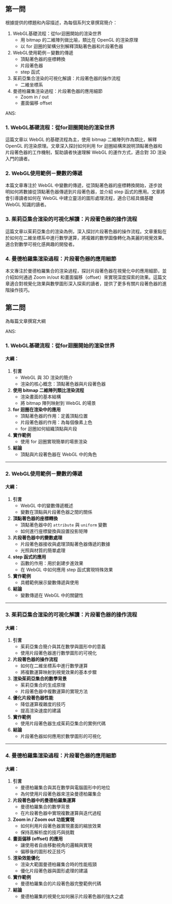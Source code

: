## 第一問

根據提供的標題和內容描述，為每個系列文章撰寫簡介：
1. WebGL基礎流程：從for迴圈開始的渲染世界
    * 用 bitmap 的二維陣列做比喻，類比在 OpenGL 的渲染原理
    * 以 for 迴圈的架構分別解釋頂點著色器和片段著色器
2. WebGL使用範例－變數的傳遞
    * 頂點著色器的座標轉換
    * 片段著色器
    * step 函式
3. 茱莉亞集合渲染的可視化解讀：片段著色器的操作流程
    * 二維坐標系
4. 曼德柏羅集渲染過程：片段著色器的應用細節
    * Zoom in / out
    * 畫面偏移 offset

ANS:
### 1. WebGL基礎流程：從for迴圈開始的渲染世界
這篇文章以 WebGL 的基礎流程為主，使用 bitmap 二維陣列作為類比，解釋 OpenGL 的渲染原理。文章深入探討如何利用 for 迴圈結構來說明頂點著色器和片段著色器的工作機制，幫助讀者快速理解 WebGL 的運作方式，適合對 3D 渲染入門的讀者。

### 2. WebGL使用範例－變數的傳遞
本篇文章專注於 WebGL 中變數的傳遞，從頂點著色器的座標轉換開始，逐步說明如何將數據從頂點著色器傳遞到片段著色器，並介紹 step 函式的應用。文章將會引導讀者如何在 WebGL 中建立靈活的圖形處理流程，適合已經具備基礎 WebGL 知識的讀者。

### 3. 茱莉亞集合渲染的可視化解讀：片段著色器的操作流程
這篇文章以茱莉亞集合的渲染為例，深入探討片段著色器的操作流程。文章重點在於如何在二維坐標系中進行數學運算，將複雜的數學圖像轉化為美麗的視覺效果。適合對數學可視化感興趣的開發者。

### 4. 曼德柏羅集渲染過程：片段著色器的應用細節
本文專注於曼德柏羅集合的渲染過程，探討片段著色器在視覺化中的應用細節，並介紹如何通過 Zoom in/out 和畫面偏移（offset）來實現深度探索的效果。這篇文章適合對視覺化效果與數學圖形深入探索的讀者，提供了更多有關片段著色器的進階操作技巧。

## 第二問
為每篇文章撰寫大綱

ANS:
### 1. WebGL基礎流程：從for迴圈開始的渲染世界

#### 大綱：
1. **引言**
   - WebGL 與 3D 渲染的簡介
   - 渲染的核心概念：頂點著色器與片段著色器
2. **使用 bitmap 二維陣列類比渲染流程**
   - 渲染畫面的基本結構
   - 將 bitmap 陣列映射到 WebGL 的場景
3. **for 迴圈在渲染中的應用**
   - 頂點著色器的作用：定義頂點位置
   - 片段著色器的作用：為每個像素上色
   - for 迴圈如何組織頂點與片段
4. **實作範例**
   - 使用 for 迴圈實現簡單的場景渲染
5. **結論**
   - 頂點與片段著色器在 WebGL 中的角色

---

### 2. WebGL使用範例－變數的傳遞

#### 大綱：
1. **引言**
   - WebGL 中的變數傳遞概述
   - 變數在頂點與片段著色器之間的關係
2. **頂點著色器的座標轉換**
   - 頂點著色器中的 `attribute` 與 `uniform` 變數
   - 如何進行座標變換與設置投影矩陣
3. **片段著色器中的變數處理**
   - 片段著色器接收與處理頂點著色器傳遞的數據
   - 光照與材質的簡單處理
4. **step 函式的應用**
   - 函數的作用：用於創建步進效果
   - 在 WebGL 中如何應用 step 函式實現特殊效果
5. **實作範例**
   - 具體範例展示變數傳遞與使用
6. **結論**
   - 變數傳遞在 WebGL 中的關鍵性

---

### 3. 茱莉亞集合渲染的可視化解讀：片段著色器的操作流程

#### 大綱：
1. **引言**
   - 茱莉亞集合簡介與其在數學與圖形中的意義
   - 使用片段著色器進行數學圖形的可視化
2. **片段著色器的操作流程**
   - 如何在二維坐標系中進行數學運算
   - 將複數運算映射到視覺效果的基本步驟
3. **渲染茱莉亞集合的數學背景**
   - 茱莉亞集合的生成原理
   - 片段著色器中複數運算的實現方法
4. **優化片段著色器性能**
   - 降低運算複雜度的技巧
   - 提高渲染速度的建議
5. **實作範例**
   - 使用片段著色器生成茱莉亞集合的實例代碼
6. **結論**
   - 片段著色器如何應用於數學圖形的可視化

---

### 4. 曼德柏羅集渲染過程：片段著色器的應用細節

#### 大綱：
1. **引言**
   - 曼德柏羅集合與其在數學與電腦圖形中的地位
   - 為何使用片段著色器來渲染曼德柏羅集合
2. **片段著色器中的曼德柏羅集運算**
   - 曼德柏羅集合的數學背景
   - 在片段著色器中實現複數運算與迭代過程
3. **Zoom in / Zoom out 功能實現**
   - 如何利用片段著色器實現畫面的縮放效果
   - 保持高解析度的技巧與挑戰
4. **畫面偏移 (offset) 的應用**
   - 讓使用者自由移動視角的邏輯與實現
   - 偏移後的圖形校正技巧
5. **渲染效能優化**
   - 渲染大範圍曼德柏羅集合時的性能瓶頸
   - 優化片段著色器與圖形處理的建議
6. **實作範例**
   - 曼德柏羅集合的片段著色器完整範例代碼
7. **結論**
   - 曼德柏羅集的視覺化如何展示片段著色器的強大之處
